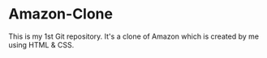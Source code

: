 # Amazon-Clone
This is my 1st Git repository. It's a clone of Amazon which is created by me using HTML &amp; CSS.

